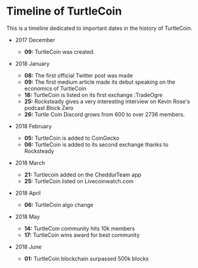 # Timeline of TurtleCoin

This is a timeline dedicated to important dates in the history of TurtleCoin.

- 2017 December
     - **09:** TurtleCoin was created.

- 2018 January
     * **08:** The first official Twitter post was made
     * **09:** The first medium article made its debut speaking on the economics of TurtleCoin
     * **18:** TurtleCoin is listed on its first exchange :TradeOgre
     * **25:** Rocksteady gives a very interesting interview on Kevin Rose's podcast Block Zero
     * **26:** Turtle Coin Discord grows from 600 to over 2736 members.

- 2018 February
     * **05:** TurtleCoin is added to CoinGecko
     * **06:** TurtleCoin is added to its second exchange thanks to Rocksteady

- 2018 March
     * **21:** Turtlecoin added on the CheddurTeam app
     * **25:** TurtleCoin listed on Livecoinwatch.com

- 2018 April
     * **06:** TurtleCoin algo change

- 2018 May
     * **14:** TurtleCoin community hits 10k members
     * **17:** TurtleCoin wins award for best community

- 2018 June
     * **01:** TurtleCoin blockchain surpassed 500k blocks
